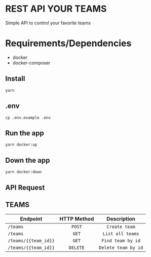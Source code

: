 # REST API YOUR TEAMS

Simple API to control your favorite teams

# Requirements/Dependencies

- docker
- docker-composer

## Install

    yarn

## .env

    cp .env.example .env

## Run the app

    yarn docker:up

## Down the app

    yarn docker:down

## API Request

## TEAMS

| Endpoint             | HTTP Method |     Description     |
| -------------------- | :---------: | :-----------------: |
| `/teams`             |   `POST`    |    `Create team`    |
| `/teams`             |    `GET`    |  `List all teams`   |
| `/teams/{{team_id}}` |    `GET`    |  `Find team by id`  |
| `/teams/{{team_id}}` |  `DELETE`   | `Delete team by id` |
